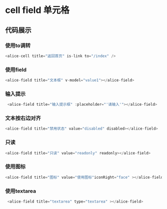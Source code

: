 # cell field 单元格

## 代码展示
### 使用to调转
```javascript
<alice-cell title="返回首页" is-link to="/index" />
```

### 使用field
```javascript
<alice-field title="文本框" v-model="value1"></alice-field>
```

### 输入提示
```javascript
 <alice-field title="输入提示框" :placeholder="'请输入'"></alice-field>
```

### 文本按右边对齐
```javascript
<alice-field title="禁用状态" value="disabled" disabled></alice-field>
```
### 只读
```javascript
<alice-field title="只读" value="readonly" readonly></alice-field>
```
### 使用图标
```javascript
<alice-field title="图标" value="使用图标"iconRight="face" ></alice-field>
```

### 使用textarea
```javascript
 <alice-field title="textarea" type="textarea" ></alice-field>
```
